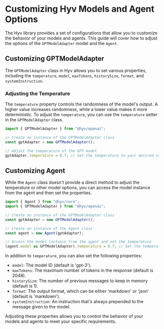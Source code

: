 # Customizing Hyv Models and Agent Options

The Hyv library provides a set of configurations that allow you to customize the behavior of your models and agents. This guide will cover how to adjust the options of the `GPTModelAdapter` model and the `Agent`.

## Customizing GPTModelAdapter

The `GPTModelAdapter` class in Hyv allows you to set various properties, including the `temperature`, `model`, `maxTokens`, `historySize`, `format`, and `systemInstruction`.

### Adjusting the Temperature

The `temperature` property controls the randomness of the model's output. A higher value increases randomness, while a lower value makes it more deterministic. To adjust the `temperature`, you can use the `temperature` setter in the `GPTModelAdapter` class.

```typescript
import { GPTModelAdapter } from "@hyv/openai";

// Create an instance of the GPTModelAdapter class
const gptAdapter = new GPTModelAdapter();

// Adjust the temperature of the GPT model
gptAdapter.temperature = 0.7; // Set the temperature to your desired value
```

## Customizing Agent

While the `Agent` class doesn't provide a direct method to adjust the temperature or other model options, you can access the model instance from the agent and then set the properties.

```typescript
import { Agent } from "@hyv/core";
import { GPTModelAdapter } from "@hyv/openai";

// Create an instance of the GPTModelAdapter class
const gptAdapter = new GPTModelAdapter();

// Create an instance of the Agent class
const agent = new Agent(gptAdapter);

// Access the model instance from the agent and set the temperature
(agent.model as GPTModelAdapter).temperature = 0.7; // Set the temperature to your desired value
```

In addition to `temperature`, you can also set the following properties:

- `model`: The model ID (default is 'gpt-3').
- `maxTokens`: The maximum number of tokens in the response (default is 2048).
- `historySize`: The number of previous messages to keep in memory (default is 1).
- `format`: The output format, which can be either 'markdown' or 'json' (default is 'markdown').
- `systemInstruction`: An instruction that's always prepended to the message given to the model.

Adjusting these properties allows you to control the behavior of your models and agents to meet your specific requirements.
